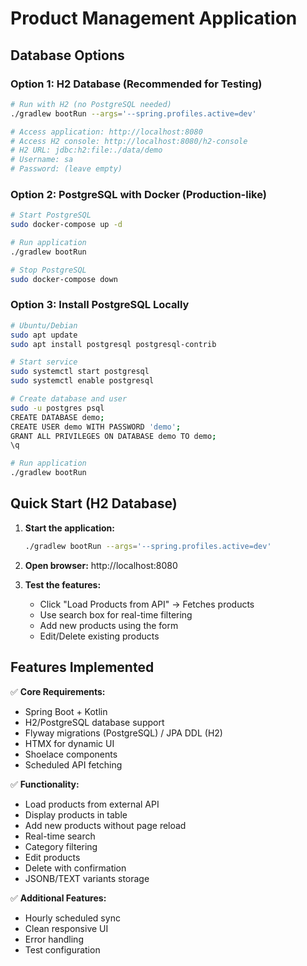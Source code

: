 # Product Management Application

## Database Options

### Option 1: H2 Database (Recommended for Testing)
```bash
# Run with H2 (no PostgreSQL needed)
./gradlew bootRun --args='--spring.profiles.active=dev'

# Access application: http://localhost:8080
# Access H2 console: http://localhost:8080/h2-console
# H2 URL: jdbc:h2:file:./data/demo
# Username: sa
# Password: (leave empty)
```

### Option 2: PostgreSQL with Docker (Production-like)
```bash
# Start PostgreSQL
sudo docker-compose up -d

# Run application
./gradlew bootRun

# Stop PostgreSQL
sudo docker-compose down
```

### Option 3: Install PostgreSQL Locally
```bash
# Ubuntu/Debian
sudo apt update
sudo apt install postgresql postgresql-contrib

# Start service
sudo systemctl start postgresql
sudo systemctl enable postgresql

# Create database and user
sudo -u postgres psql
CREATE DATABASE demo;
CREATE USER demo WITH PASSWORD 'demo';
GRANT ALL PRIVILEGES ON DATABASE demo TO demo;
\q

# Run application
./gradlew bootRun
```

## Quick Start (H2 Database)

1. **Start the application:**
   ```bash
   ./gradlew bootRun --args='--spring.profiles.active=dev'
   ```

2. **Open browser:** http://localhost:8080

3. **Test the features:**
   - Click "Load Products from API" → Fetches products
   - Use search box for real-time filtering
   - Add new products using the form
   - Edit/Delete existing products

## Features Implemented

✅ **Core Requirements:**
- Spring Boot + Kotlin
- H2/PostgreSQL database support
- Flyway migrations (PostgreSQL) / JPA DDL (H2)
- HTMX for dynamic UI
- Shoelace components
- Scheduled API fetching

✅ **Functionality:**
- Load products from external API
- Display products in table
- Add new products without page reload
- Real-time search
- Category filtering
- Edit products
- Delete with confirmation
- JSONB/TEXT variants storage

✅ **Additional Features:**
- Hourly scheduled sync
- Clean responsive UI
- Error handling
- Test configuration
